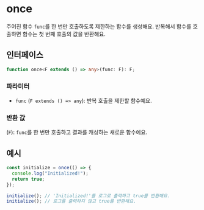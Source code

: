 # once

주어진 함수 `func`를 한 번만 호출하도록 제한하는 함수를 생성해요. 반복해서 함수를 호출하면 함수는 첫 번째 호출의 값을 반환해요.

## 인터페이스

```typescript
function once<F extends () => any>(func: F): F;
```

### 파라미터

- `func` (`F extends () => any`): 반복 호출을 제한할 함수예요.

### 반환 값

(`F`): `func`를 한 번만 호출하고 결과를 캐싱하는 새로운 함수예요.

## 예시

```typescript
const initialize = once(() => {
  console.log("Initialized!");
  return true;
});

initialize(); // 'Initialized!'를 로그로 출력하고 true를 반환해요.
initialize(); // 로그를 출력하지 않고 true를 반환해요.
```
